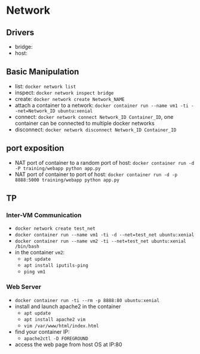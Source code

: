 # Network

## Drivers
- bridge: 
- host: 

## Basic Manipulation
- list: `docker network list`
- inspect: `docker network inspect bridge`
- create: `docker network create Network_NAME`
- attach a container to a network: `docker container run --name vm1 -ti --net=Network_ID ubuntu:xenial`
- connect: `docker network connect Network_ID Container_ID`, one container can be connected to multiple docker networks 
- disconnect: `docker network disconnect Network_ID Container_ID`

## port exposition
- NAT port of container to a random port of host: `docker container run -d -P training/webapp python app.py`
- NAT port of container to port of host: `docker container run -d -p 8888:5000 training/webapp python app.py`

## TP
### Inter-VM Communication
- `docker network create test_net`
- `docker container run --name vm1 -ti -d --net=test_net ubuntu:xenial`
- `docker container run --name vm2 -ti --net=test_net ubuntu:xenial /bin/bash`
- in the container `vm2`: 
    - `apt update`
    - `apt install iputils-ping`
    - `ping vm1`

### Web Server
- `docker container run -ti --rm -p 8888:80 ubuntu:xenial`
- install and launch apache2 in the container
    - `apt update`
    - `apt install apache2 vim`
    - `vim /var/www/html/index.html`
- find your container IP:
    - `apache2ctl -D FOREGROUND`
- access the web page from host OS at IP:80 

